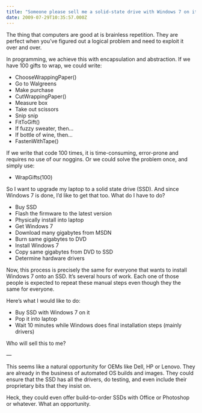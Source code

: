 ```yaml
---
title: "Someone please sell me a solid-state drive with Windows 7 on it"
date: 2009-07-29T10:35:57.000Z
---
```


The thing that computers are good at is brainless repetition. They are perfect when you’ve figured out a logical problem and need to exploit it over and over.

In programming, we achieve this with encapsulation and abstraction. If we have 100 gifts to wrap, we could write:

*   ChooseWrappingPaper()
*   Go to Walgreens
*   Make purchase
*   CutWrappingPaper()
*   Measure box
*   Take out scissors
*   Snip snip
*   FitToGift()
*   If fuzzy sweater, then…
*   If bottle of wine, then…
*   FastenWithTape()

If we write that code 100 times, it is time-consuming, error-prone and requires no use of our noggins. Or we could solve the problem once, and simply use:

*   WrapGifts(100)

So I want to upgrade my laptop to a solid state drive (SSD). And since Windows 7 is done, I’d like to get that too. What do I have to do?

*   Buy SSD
*   Flash the firmware to the latest version
*   Physically install into laptop
*   Get Windows 7
*   Download many gigabytes from MSDN
*   Burn same gigabytes to DVD
*   Install Windows 7
*   Copy same gigabytes from DVD to SSD
*   Determine hardware drivers

Now, this process is precisely the same for everyone that wants to install Windows 7 onto an SSD. It’s several hours of work. Each one of those people is expected to repeat these manual steps even though they the same for everyone.

Here’s what I would like to do:

*   Buy SSD with Windows 7 on it
*   Pop it into laptop
*   Wait 10 minutes while Windows does final installation steps (mainly drivers)

Who will sell this to me?

—

This seems like a natural opportunity for OEMs like Dell, HP or Lenovo. They are already in the business of automated OS builds and images. They could ensure that the SSD has all the drivers, do testing, and even include their proprietary bits that they insist on.

Heck, they could even offer build-to-order SSDs with Office or Photoshop or whatever. What an opportunity.
